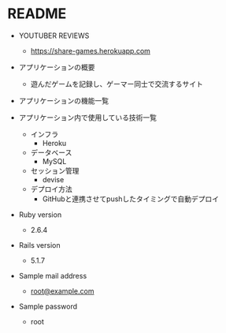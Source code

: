 # README

* YOUTUBER REVIEWS
    - https://share-games.herokuapp.com

* アプリケーションの概要
    - 遊んだゲームを記録し、ゲーマー同士で交流するサイト

* アプリケーションの機能一覧

* アプリケーション内で使用している技術一覧
    - インフラ
        - Heroku
    - データベース
        - MySQL
    - セッション管理
        - devise
    - デプロイ方法
        - GitHubと連携させてpushしたタイミングで自動デプロイ

* Ruby version 
    - 2.6.4

* Rails version 
    - 5.1.7

* Sample mail address
    - root@example.com

* Sample password
    - root

